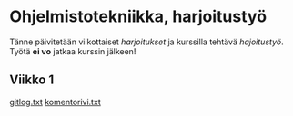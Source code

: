# Ohjelmistotekniikka, harjoitustyö

Tänne päivitetään viikottaiset *harjoitukset* ja kurssilla tehtävä *hajoitustyö*. Työtä **ei vo** jatkaa kurssin jälkeen!

## **Viikko 1**
[gitlog.txt](https://github.com/retute/ot-harjoitustyo/blob/master/laskarit/viikko1/gitlog.txt)
[komentorivi.txt](https://github.com/retute/ot-harjoitustyo/blob/master/laskarit/viikko1/komentorivi.txt)
